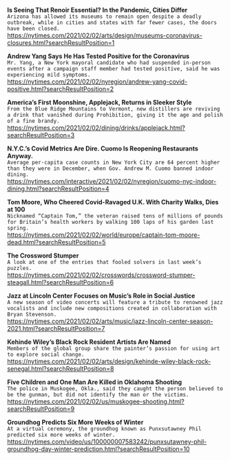 **Is Seeing That Renoir Essential? In the Pandemic, Cities Differ**\
`Arizona has allowed its museums to remain open despite a deadly outbreak, while in cities and states with far fewer cases, the doors have been closed.`\
https://nytimes.com/2021/02/02/arts/design/museums-coronavirus-closures.html?searchResultPosition=1

**Andrew Yang Says He Has Tested Positive for the Coronavirus**\
`Mr. Yang, a New York mayoral candidate who had suspended in-person events after a campaign staff member had tested positive, said he was experiencing mild symptoms.`\
https://nytimes.com/2021/02/02/nyregion/andrew-yang-covid-positive.html?searchResultPosition=2

**America’s First Moonshine, Applejack, Returns in Sleeker Style**\
`From the Blue Ridge Mountains to Vermont, new distillers are reviving a drink that vanished during Prohibition, giving it the age and polish of a fine brandy.`\
https://nytimes.com/2021/02/02/dining/drinks/applejack.html?searchResultPosition=3

**N.Y.C.’s Covid Metrics Are Dire. Cuomo Is Reopening Restaurants Anyway.**\
`Average per-capita case counts in New York City are 64 percent higher than they were in December, when Gov. Andrew M. Cuomo banned indoor dining.`\
https://nytimes.com/interactive/2021/02/02/nyregion/cuomo-nyc-indoor-dining.html?searchResultPosition=4

**Tom Moore, Who Cheered Covid-Ravaged U.K. With Charity Walks, Dies at 100**\
`Nicknamed “Captain Tom,” the veteran raised tens of millions of pounds for Britain’s health workers by walking 100 laps of his garden last spring.`\
https://nytimes.com/2021/02/02/world/europe/captain-tom-moore-dead.html?searchResultPosition=5

**The Crossword Stumper**\
`A look at one of the entries that fooled solvers in last week’s puzzles.`\
https://nytimes.com/2021/02/02/crosswords/crossword-stumper-steagall.html?searchResultPosition=6

**Jazz at Lincoln Center Focuses on Music’s Role in Social Justice**\
`A new season of video concerts will feature a tribute to renowned jazz vocalists and include new compositions created in collaboration with Bryan Stevenson.`\
https://nytimes.com/2021/02/02/arts/music/jazz-lincoln-center-season-2021.html?searchResultPosition=7

**Kehinde Wiley’s Black Rock Resident Artists Are Named**\
`Members of the global group share the painter’s passion for using art to explore social change.`\
https://nytimes.com/2021/02/02/arts/design/kehinde-wiley-black-rock-senegal.html?searchResultPosition=8

**Five Children and One Man Are Killed in Oklahoma Shooting**\
`The police in Muskogee, Okla., said they caught the person believed to be the gunman, but did not identify the man or the victims.`\
https://nytimes.com/2021/02/02/us/muskogee-shooting.html?searchResultPosition=9

**Groundhog Predicts Six More Weeks of Winter**\
`At a virtual ceremony, the groundhog known as Punxsutawney Phil predicted six more weeks of winter.`\
https://nytimes.com/video/us/100000007583242/punxsutawney-phil-groundhog-day-winter-prediction.html?searchResultPosition=10

